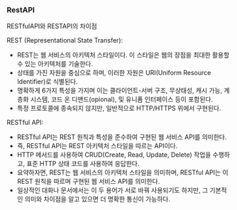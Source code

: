 ### RestAPI
RESTfulAPI와 RESTAPI의 차이점

REST (Representational State Transfer): </br>
* REST는 웹 서비스의 아키텍처 스타일이다. 이 스타일은 웹의 장점을 최대한 활용할 수 있는 아키텍처를 기술한다. </br>
* 상태를 가진 자원을 중심으로 하며, 이러한 자원은 URI(Uniform Resource Identifier)로 식별된다. </br>
* 명확하게 6가지 특성을 가지며 이는 클라이언트-서버 구조, 무상태성, 캐시 가능, 계층화 시스템, 코드 온 디맨드(opional), 및 유니폼 인터페이스 등이 포함된다. </br>
* 특정 프로토콜에 종속되지 않지만, 일반적으로 HTTP/HTTPS 위에서 구현된다. </br>


RESTful API: </br>
* RESTful API는 REST 원칙과 특성을 준수하여 구현된 웹 서비스 API를 의미한다. </br>
* 즉, RESTful API는 REST 아키텍처 스타일을 따르는 API이다. </br>
* HTTP 메서드를 사용하여 CRUD(Create, Read, Update, Delete) 작업을 수행하고, 표준 HTTP 상태 코드를 사용하여 응답한다. </br>
* 요약하자면, REST는 웹 서비스의 아키텍처 스타일을 의미하며, RESTful API는 이 REST 원칙을 따르며 구현된 웹 서비스 API를 의미한다. </br>
* 일상적인 대화나 문서에서는 이 두 용어가 서로 바꿔 사용되기도 하지만, 그 기본적인 의미와 차이점을 알고 있으면 더 명확한 통신이 가능하다.
